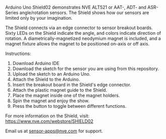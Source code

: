 Arduino Uno Shield02 demonstrates NVE ALT521 or AAT-, ADT- and ASR-Series angle/rotation sensors. The Shield shows how our sensors are limited only by your imagination.

The Shield connects via an edge connector to sensor breakout boards. Sixty LEDs on the Shield indicate the angle, and colors indicate direction of rotation. A diametrically-magnetized neodymium magnet is included, and a magnet fixture allows the magnet to be positioned on-axis or off axis.

Instructions:
1.	Download Arduino IDE
2.	Download the sketch for the sensor you are using from this repository.
3.	Upload the sketch to an Arduino Uno.
4.	Attach the Shield to the Arduino.
5.	Insert the breakout board in the Shield's edge connector.
6.	Attach the plastic magnet guide to the Shield.
7.	Place the magnet inside one of the magnet holders.
8.	Spin the magnet and enjoy the show.
9.	Press the button to toggle between different functions.

For more information on the Shield, visit:
https://www.nve.com/webstore/SHIELD02

Email us at sensor-apps@nve.com for support.
